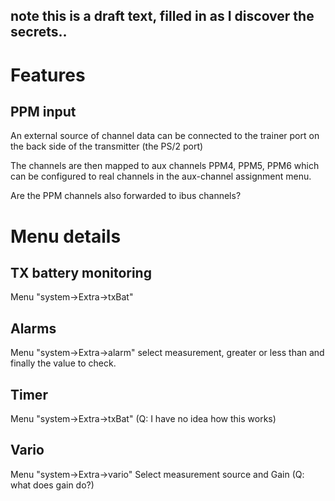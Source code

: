 note this is a draft text, filled in as I discover the secrets..
--------------

Features
===

PPM input
---

An external source of channel data can be connected to the trainer port on the back side of the transmitter (the PS/2 port)

<picture of trainer port and pinout>

The channels are then mapped to aux channels PPM4, PPM5, PPM6 which can be configured to real channels in the aux-channel assignment menu.

Are the PPM channels also forwarded to ibus channels?


Menu details
===

TX battery monitoring
---
Menu "system->Extra->txBat"


Alarms
---
Menu "system->Extra->alarm"
select measurement, greater or less than and finally the value to check.


Timer
---
Menu "system->Extra->txBat"
(Q: I have no idea how this works)

Vario
---
Menu "system->Extra->vario"
Select measurement source and Gain
(Q: what does gain do?)
